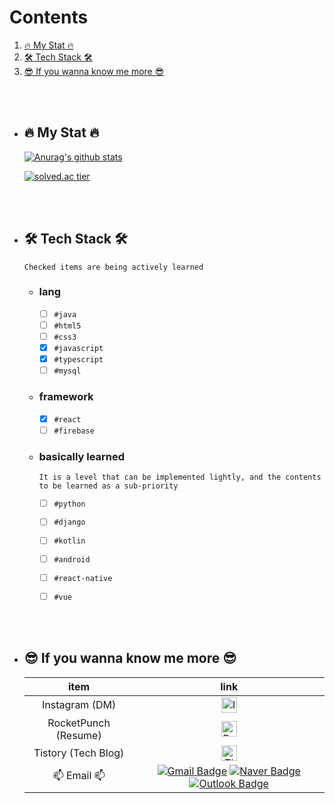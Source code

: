 # Contents
  1. [🔥 My Stat 🔥](#-my-stat-)
  2. [🛠 Tech Stack 🛠](#-tech-stack-)
  3. [😎 If you wanna know me more 😎](#-if-you-wanna-know-me-more-)

<br><br>
- ## 🔥 My Stat 🔥
    [![Anurag's github stats](https://github-readme-stats.vercel.app/api?username=Kimsj912&show_icons=true&theme=Gradient)](https://github.com/Kimsj912/github-readme-stats)

    [![solved.ac tier](http://mazassumnida.wtf/api/v2/generate_badge?boj=tnwjd9912a)](https://solved.ac/tnwjd9912a)
    
    
<br><br>
- ## 🛠 Tech Stack 🛠
  ```Checked items are being actively learned```
  - ### lang
    - [ ] `#java`
    - [ ] `#html5`
    - [ ] `#css3`
    - [x] `#javascript`
    - [x] `#typescript`
    - [ ] `#mysql`

  - ### framework
    - [x] `#react`
    - [ ] `#firebase`

   - ### basically learned 
     ```It is a level that can be implemented lightly, and the contents to be learned as a sub-priority```
     - [ ] `#python`
     - [ ] `#django`
     - [ ] `#kotlin`
     - [ ] `#android`    
     - [ ] `#react-native`
     - [ ] `#vue`


<br><br>
- ## 😎 If you wanna know me more 😎
  | item | link|
  |:---:|:----------------:|
  | Instagram (DM) | <a href="https://www.instagram.com/k.modify_1122/"><img src="https://upload.wikimedia.org/wikipedia/commons/thumb/e/e7/Instagram_logo_2016.svg/768px-Instagram_logo_2016.svg.png" alt="Instagram" width="25px" height="25px"/></a>|
  | RocketPunch (Resume) | <a href="https://www.rocketpunch.com/@sujk912"><img src="https://image.rocketpunch.com/company/1/rocketpunch_logo_1543569694.png?s=400x400&t=inside" alt="Rocketpunch" width="25px" height="25px"/></a> |
  | Tistory (Tech Blog) | <a href="https://codingjerk-diary.tistory.com/"><img src="https://t1.kakaocdn.net/kakaocorp/kakaocorp/admin/5a539919017800001.png" alt="Tistory" width="25px" height="25px"/></a>|
  | 📫 Email 📫 | [![Gmail Badge](https://img.shields.io/badge/Gmail-ea4335?logo=Gmail&logoColor=white&link=mailto:sujk912@gmail.com)](mailto:sujk912@gmail.com) [![Naver Badge](https://img.shields.io/badge/Naver-03C75A?logo=Naver&logoColor=white&link=mailto:tnwjd9912a@naver.com)](mailto:tnwjd9912a@naver.com) [![Outlook Badge](https://img.shields.io/badge/Outlook-0078D4?logo=Outlook&logoColor=white&link=mailto:tnwjd9912a@mju.ac.kr)](mailto:tnwjd9912a@mju.ac.kr) |
    
   
